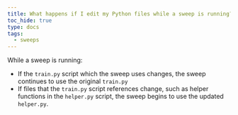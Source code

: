 ```yaml
---
title: What happens if I edit my Python files while a sweep is running?
toc_hide: true
type: docs
tags:
  - sweeps
---
```


While a sweep is running:
- If the `train.py` script which the sweep uses changes, the sweep continues to use the original `train.py`
- If files that the `train.py` script references change, such as helper functions in the `helper.py` script, the sweep begins to use the updated `helper.py`.
